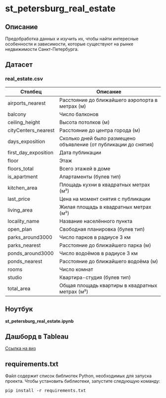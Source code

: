 # st_petersburg_real_estate
## Описание
Предобработка данных и изучить их, чтобы найти интересные особенности и зависимости, которые существуют на рынке недвижимости Санкт-Петербурга.

## Датасет
### real_estate.csv

| Столбец | Описание |
|---|---|
| airports_nearest | Расстояние до ближайшего аэропорта в метрах (м) |
| balcony | Число балконов |
| ceiling_height | Высота потолков (м) |
| cityCenters_nearest | Расстояние до центра города (м) |
| days_exposition | Сколько дней было размещено объявление (от публикации до снятия) |
| first_day_exposition | Дата публикации |
| floor | Этаж |
| floors_total | Всего этажей в доме |
| is_apartment | Апартаменты (булев тип) |
| kitchen_area | Площадь кухни в квадратных метрах (м²) |
| last_price | Цена на момент снятия с публикации |
| living_area | Жилая площадь в квадратных метрах (м²) |
| locality_name | Название населённого пункта |
| open_plan | Свободная планировка (булев тип) |
| parks_around3000 | Число парков в радиусе 3 км |
| parks_nearest | Расстояние до ближайшего парка (м) |
| ponds_around3000 | Число водоёмов в радиусе 3 км |
| ponds_nearest | Расстояние до ближайшего водоёма (м) | 
| rooms | Число комнат |
| studio | Квартира-студия (булев тип) |
| total_area | Общая площадь квартиры в квадратных метрах (м²) |

## Ноутбук
**st_petersburg_real_estate.ipynb**

## Дашборд в Tableau
[Ссылка на виз](https://public.tableau.com/app/profile/viktor.borodulya/viz/SaintPetersburgEstate/sheet19)

## requirements.txt
Файл содержит список библиотек Python, необходимых для запуска проекта. Чтобы установить библиотеки, запустите следующую команду: <pre>pip install -r requirements.txt<pre>
